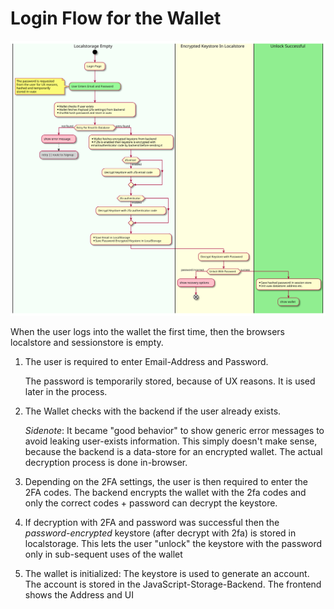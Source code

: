 # Login Flow for the Wallet

![alt text](./images/loginflow.svg "Login Flow for the Wallet")

When the user logs into the wallet the first time, then the browsers localstore and sessionstore is empty.

1. The user is required to enter Email-Address and Password.

    The password is temporarily stored, because of UX reasons. It is used later in the process.

2. The Wallet checks with the backend if the user already exists. 

    _Sidenote_: It became "good behavior" to show generic error messages to avoid leaking user-exists information. This simply doesn't make sense, because the backend is a data-store for an encrypted wallet. The actual decryption process is done in-browser.

3. Depending on the 2FA settings, the user is then required to enter the 2FA codes. The backend encrypts the wallet with the 2fa codes and only the correct codes + password can decrypt the keystore.

4. If decryption with 2FA and password was successful then the _password-encrypted_ keystore (after decrypt with 2fa) is stored in localstorage. This lets the user "unlock" the keystore with the password only in sub-sequent uses of the wallet

5. The wallet is initialized: The keystore is used to generate an account. The account is stored in the JavaScript-Storage-Backend. The frontend shows the Address and UI
